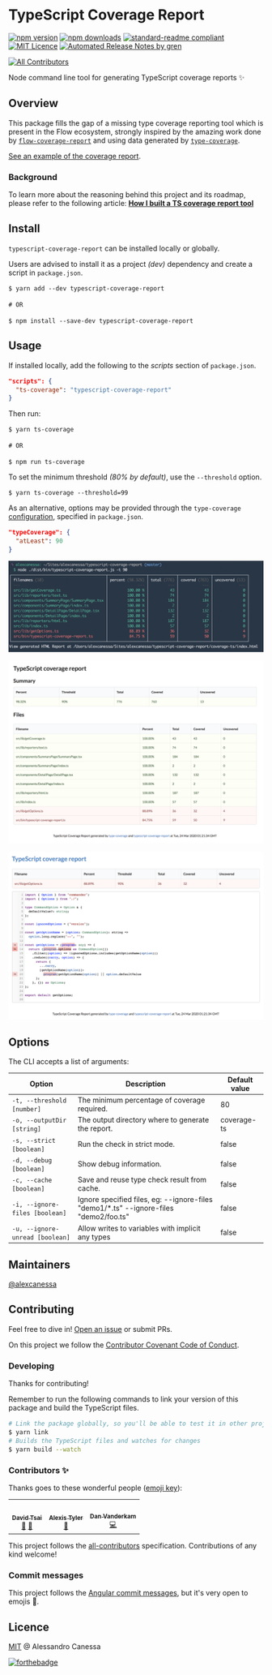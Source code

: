 # TypeScript Coverage Report

[![npm version](https://badge.fury.io/js/typescript-coverage-report.svg)](https://badge.fury.io/js/typescript-coverage-report)
[![npm downloads](https://img.shields.io/npm/dw/typescript-coverage-report.svg)](https://www.npmjs.com/package/typescript-coverage-report)
[![standard-readme compliant](https://img.shields.io/badge/readme%20style-standard-brightgreen.svg?style=flat-square)](https://github.com/RichardLitt/standard-readme)
[![MIT Licence](https://badges.frapsoft.com/os/mit/mit.svg?v=103)](https://opensource.org/licenses/mit-license.php)
[![Automated Release Notes by gren](https://img.shields.io/badge/%F0%9F%A4%96-release%20notes-00B2EE.svg)](https://github-tools.github.io/github-release-notes/)

<!-- ALL-CONTRIBUTORS-BADGE:START - Do not remove or modify this section -->
[![All Contributors](https://img.shields.io/badge/all_contributors-3-orange.svg?style=flat-square)](#contributors-)
<!-- ALL-CONTRIBUTORS-BADGE:END -->

Node command line tool for generating TypeScript coverage reports ✨

## Overview

This package fills the gap of a missing type coverage reporting tool which is present in the Flow ecosystem, strongly inspired by the amazing work done by [`flow-coverage-report`](https://github.com/rpl/flow-coverage-report) and using data generated by [`type-coverage`](https://github.com/plantain-00/type-coverage).

[See an example of the coverage report](https://alexcanessa.github.io/typescript-coverage-report/).

### Background

To learn more about the reasoning behind this project and its roadmap, please refer to the following article: [**How I built a TS coverage report tool**](https://medium.com/@alexcanessa/how-did-i-build-a-ts-coverage-report-tool-af34e110d02c?sk=de2eb6c78e581aa8d9979629300873b3)

## Install

`typescript-coverage-report` can be installed locally or globally.

Users are advised to install it as a project _(dev)_ dependency and create a script in `package.json`.

```shell
$ yarn add --dev typescript-coverage-report

# OR

$ npm install --save-dev typescript-coverage-report
```

## Usage

If installed locally, add the following to the _scripts_ section of `package.json`.

```json
"scripts": {
  "ts-coverage": "typescript-coverage-report"
}
```

Then run:

```shell
$ yarn ts-coverage

# OR

$ npm run ts-coverage
```

To set the minimum threshold _(80% by default)_, use the `--threshold` option.

```shell
$ yarn ts-coverage --threshold=99
```

As an alternative, options may be provided through the `type-coverage` [configuration](https://github.com/plantain-00/type-coverage#config-in-packagejson), specified in `package.json`.

```json
"typeCoverage": {
  "atLeast": 90
}
```

![terminal table](images/screenshot-table.png)

![summary page](images/screenshot-summary.png)

![details page](images/screenshot-details.png)

## Options

The CLI accepts a list of arguments:

| Option                          | Description                                                                            | Default value |
| ------------------------------- | -------------------------------------------------------------------------------------- | ------------- |
| `-t, --threshold [number]`      | The minimum percentage of coverage required.                                           | 80            |
| `-o, --outputDir [string]`      | The output directory where to generate the report.                                     | coverage-ts   |
| `-s, --strict [boolean]`        | Run the check in strict mode.                                                          | false         |
| `-d, --debug [boolean]`         | Show debug information.                                                                | false         |
| `-c, --cache [boolean]`         | Save and reuse type check result from cache.                                           | false         |
| `-i, --ignore-files [boolean]`  | Ignore specified files, eg: --ignore-files "demo1/\*.ts" --ignore-files "demo2/foo.ts" | false         |
| `-u, --ignore-unread [boolean]` | Allow writes to variables with implicit any types                                      | false         |

## Maintainers

[@alexcanessa](https://github.com/alexcanessa)

## Contributing

Feel free to dive in! [Open an issue](https://github.com/alexcanessa/typescript-coverage-report/issues/new/choose) or submit PRs.

On this project we follow the [Contributor Covenant Code of Conduct](https://www.contributor-covenant.org/version/1/3/0/code-of-conduct/).

### Developing

Thanks for contributing!

Remember to run the following commands to link your version of this package and build the TypeScript files.

```bash
# Link the package globally, so you'll be able to test it in other projects.
$ yarn link
# Builds the TypeScript files and watches for changes
$ yarn build --watch
```

### Contributors ✨

Thanks goes to these wonderful people ([emoji key](https://allcontributors.org/docs/en/emoji-key)):

<!-- ALL-CONTRIBUTORS-LIST:START - Do not remove or modify this section -->
<!-- prettier-ignore-start -->
<!-- markdownlint-disable -->
<table>
  <tr>
    <td align="center"><a href="https://github.com/tsaiDavid"><img src="https://avatars3.githubusercontent.com/u/12259854?v=4" width="100px;" alt=""/><br /><sub><b>David Tsai</b></sub></a><br /><a href="https://github.com/alexcanessa/typescript-coverage-report/commits?author=tsaiDavid" title="Documentation">📖</a> <a href="https://github.com/alexcanessa/typescript-coverage-report/issues?q=author%3AtsaiDavid" title="Bug reports">🐛</a></td>
    <td align="center"><a href="https://wvvw.me"><img src="https://avatars2.githubusercontent.com/u/6525926?v=4" width="100px;" alt=""/><br /><sub><b>Alexis Tyler</b></sub></a><br /><a href="https://github.com/alexcanessa/typescript-coverage-report/issues?q=author%3AOmgImAlexis" title="Bug reports">🐛</a></td>
    <td align="center"><a href="https://effectivetypescript.com"><img src="https://avatars1.githubusercontent.com/u/98301?v=4" width="100px;" alt=""/><br /><sub><b>Dan Vanderkam</b></sub></a><br /><a href="https://github.com/alexcanessa/typescript-coverage-report/commits?author=danvk" title="Code">💻</a></td>
  </tr>
</table>

<!-- markdownlint-enable -->
<!-- prettier-ignore-end -->
<!-- ALL-CONTRIBUTORS-LIST:END -->

This project follows the [all-contributors](https://github.com/all-contributors/all-contributors) specification. Contributions of any kind welcome!

### Commit messages

This project follows the [Angular commit messages](https://github.com/angular/angular/blob/master/CONTRIBUTING.md#commit), but it's very open to emojis 🤯.

## Licence

[MIT](https://spdx.org/licenses/MIT.html) @ Alessandro Canessa

[![forthebadge](https://forthebadge.com/images/badges/built-with-love.svg)](https://forthebadge.com)
